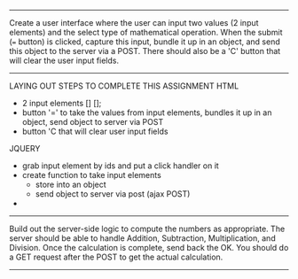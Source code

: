 ----------------------------------------------------------------------------------------------------------------------------------------

Create a user interface where the user can input two values (2 input elements) and the select type of mathematical operation. When the submit (`=` button) is clicked, capture this input, bundle it up in an object, and send this object to the server via a POST. There should also be a 'C' button that will clear the user input fields.

----------------------------------------------------------------------------------------------------------------------------------------
LAYING OUT STEPS TO COMPLETE THIS ASSIGNMENT
HTML
- 2 input elements [] [];
- button '=' to take the values from input elements, bundles it up in an object, send object to server via POST
- button 'C that will clear user input fields

JQUERY
- grab input element by ids and put a click handler on it
- create function to take input elements
    - store into an object
    - send object to server via post (ajax POST)
- 



----------------------------------------------------------------------------------------------------------------------------------------
Build out the server-side logic to compute the numbers as appropriate. The server should be able to handle Addition, Subtraction, Multiplication, and Division. Once the calculation is complete, send back the OK. You should do a GET request after the POST to get the actual calculation.

----------------------------------------------------------------------------------------------------------------------------------------
